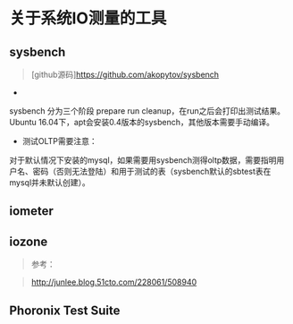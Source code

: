 # 关于系统IO测量的工具

## sysbench

> [github源码]https://github.com/akopytov/sysbench

*

sysbench 分为三个阶段 prepare run cleanup，在run之后会打印出测试结果。Ubuntu 16.04下，apt会安装0.4版本的sysbench，其他版本需要手动编译。

* 测试OLTP需要注意：

对于默认情况下安装的mysql，如果需要用sysbench测得oltp数据，需要指明用户名、密码（否则无法登陆）和用于测试的表（sysbench默认的sbtest表在mysql并未默认创建）。


## iometer


## iozone
> 参考：

> http://junlee.blog.51cto.com/228061/508940

## Phoronix Test Suite